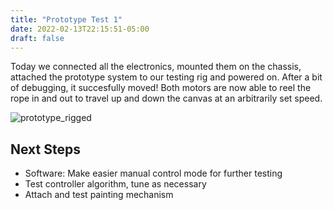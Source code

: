 ```yaml
---
title: "Prototype Test 1"
date: 2022-02-13T22:15:51-05:00
draft: false
---
```


Today we connected all the electronics, mounted them on the chassis, attached the prototype system to our testing rig and powered on. After a bit of debugging, it succesfully moved! Both motors are now able to reel the rope in and out to travel up and down the canvas at an arbitrarily set speed. 


![prototype_rigged](/blog/images/prototypes/PrototypeRiggedTest.png)


Next Steps
-----
* Software: Make easier manual control mode for further testing
* Test controller algorithm, tune as necessary
* Attach and test painting mechanism

